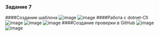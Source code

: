 ### Задание 7
####Создание шаблона
![image](https://user-images.githubusercontent.com/123317540/230579649-aa1b754d-988a-423e-8bec-8ba917a331ec.png)
![image](https://user-images.githubusercontent.com/123317540/230579675-a23ec8c8-7a33-4f2a-88ce-d60ae9f4c5d8.png)
####Работа с dotnet-ClI
![image](https://user-images.githubusercontent.com/123317540/230579848-70bbed1f-f06e-46bf-95bd-1d878e9bbf43.png)
![image](https://user-images.githubusercontent.com/123317540/230579859-982a26bf-9a99-4748-ba88-2879fddbe919.png)
![image](https://user-images.githubusercontent.com/123317540/230579869-f5afcc9b-33ba-468e-8c27-8061b312f220.png)
####Создание проверки в GitHub
![image](https://user-images.githubusercontent.com/123317540/230579915-cac31fb3-f56d-4826-95b8-5bae00ccaa21.png)
![image](https://user-images.githubusercontent.com/123317540/230579926-c88756de-f92d-426b-9804-e9732a80ee36.png)
